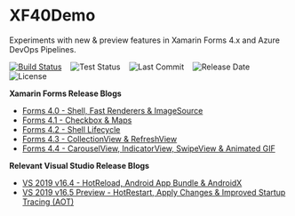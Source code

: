 # XF40Demo
Experiments with new & preview features in Xamarin Forms 4.x and Azure DevOps Pipelines.

[![Build Status](https://dev.azure.com/taranissoftware/XF40Demo/_apis/build/status/irongut.XF40Demo?branchName=master)](https://dev.azure.com/taranissoftware/XF40Demo/_build/latest?definitionId=2&branchName=master)
&nbsp;&nbsp;
![Test Status](https://img.shields.io/azure-devops/tests/taranissoftware/xf40demo/2?logo=azure-pipelines)
&nbsp;&nbsp;
![Last Commit](https://img.shields.io/github/last-commit/irongut/xf40demo?logo=github)
&nbsp;&nbsp;
![Release Date](https://img.shields.io/github/release-date-pre/irongut/xf40demo?logo=github)
&nbsp;&nbsp;
![License](https://img.shields.io/github/license/irongut/xf40demo?logo=github)

**Xamarin Forms Release Blogs**
* [Forms 4.0 - Shell, Fast Renderers & ImageSource](https://devblogs.microsoft.com/xamarin/introducing-xamarin-forms-4-0-the-era-of-shell/)
* [Forms 4.1 - Checkbox & Maps](https://devblogs.microsoft.com/xamarin/xamarin-forms-4-1-0-stable-now-available/)
* [Forms 4.2 - Shell Lifecycle](https://devblogs.microsoft.com/xamarin/xamarin-forms-4-2-0-hits-ga-collectionview-updates/)
* [Forms 4.3 - CollectionView & RefreshView](https://devblogs.microsoft.com/xamarin/xamarin-forms-4-3-introducing-collectionview/)
* [Forms 4.4 - CarouselView, IndicatorView, SwipeView & Animated GIF](https://devblogs.microsoft.com/xamarin/xamarin-forms-4-4/)

**Relevant Visual Studio Release Blogs**
* [VS 2019 v16.4 - HotReload, Android App Bundle & AndroidX](https://devblogs.microsoft.com/xamarin/visual-studio-2019-version-16-4/)
* [VS 2019 v16.5 Preview - HotRestart, Apply Changes & Improved Startup Tracing (AOT)](https://devblogs.microsoft.com/xamarin/visual-studio-2019-version-16-5-preview-2/)
